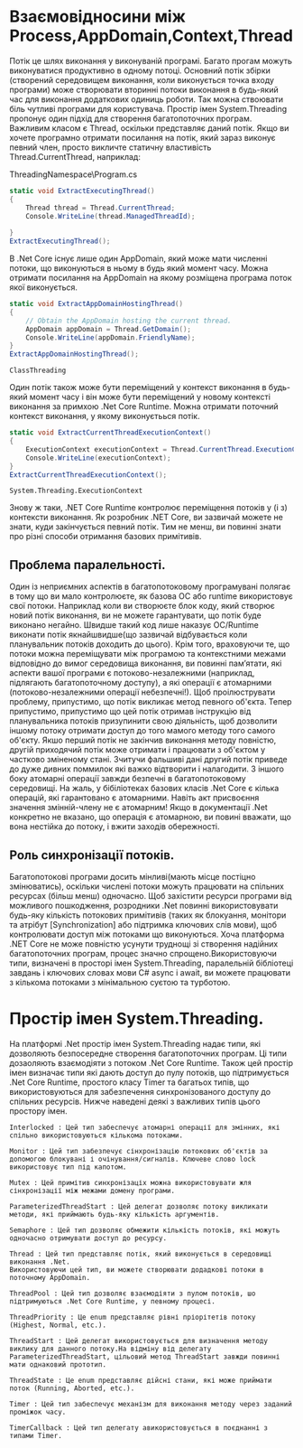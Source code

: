 # Взаємовідносини між Process,AppDomain,Context,Thread

Потік це шлях виконання у виконуваній програмі. Багато прогам можуть виконуватися продуктивно в одному потоці. Основний потік збірки (створений середовищем виконання, коли виконується точка входу програми) може створювати вторинні потоки виконання в будь-який час для виконання додаткових одиниць роботи. Так можна ствоювати біль чутливі програми для користувача. 
Простір імен System.Threading  пропонує один підхід для створення багатопоточних програм. 
Важливим класом є Thread, оскільки представляє даний потік. Якщо ви хочете програмно отримати посилання на потік, який зараз виконує певний член, просто викличте статичну властивість Thread.CurrentThread, наприклад:

ThreadingNamespace\Program.cs
```cs
static void ExtractExecutingThread()
{
    Thread thread = Thread.CurrentThread;
    Console.WriteLine(thread.ManagedThreadId);
    
}
ExtractExecutingThread();
```
В .Net Core існує лише один AppDomain, який може мати численні потоки, що виконуються в ньому в будь який момент часу. Можна отримати посилання на AppDomain на якому розміщена програма поток якої виконується.
```cs
static void ExtractAppDomainHostingThread()
{
    // Obtain the AppDomain hosting the current thread.
    AppDomain appDomain = Thread.GetDomain();
    Console.WriteLine(appDomain.FriendlyName);
}
ExtractAppDomainHostingThread();
```
```
ClassThreading
```
Один потік також може бути переміщений у контекст виконання в будь-який момент часу і він може бути переміщений у новому контексті виконання за примхою .Net Core Runtime. Можна отримати поточний контекст виконання, у якому виконуєтьься потік.

```cs
static void ExtractCurrentThreadExecutionContext()
{
    ExecutionContext executionContext = Thread.CurrentThread.ExecutionContext;
    Console.WriteLine(executionContext);
}
ExtractCurrentThreadExecutionContext();
```
```
System.Threading.ExecutionContext
```
Знову ж таки, .NET Core Runtime контролює переміщення потоків у (і з) контексти виконання. Як розробник .NET Core, ви зазвичай можете не знати, куди закінчується певний потік. Тим не менш, ви повинні знати про різні способи отримання базових примітивів.

## Проблема паралельності.

Один із неприємних аспектів в багатопотоковому програмувані полягає в тому що ви мало контролюєте, як базова ОС або runtime використовує свої потоки. Наприклад коли ви створюєте блок коду, який створює новий потік виконання, ви не можете гарантувати, що потік буде виконано негайно. Швидше такий код лише наказує ОС/Runtime виконати потік якнайшвидше(що зазвичай відбувається коли планувальник потоків доходить до цього). Крім того, враховуючи те, що потоки можна переміщувати між програмою та контекстними межами відповідно до вимог середовища виконання, ви повинні пам’ятати, які аспекти вашої програми є потоково-незалежними (наприклад, підлягають багатопоточному доступу), а які операції є атомарними (потоково-незалежними операції небезпечні!).
Щоб проілюструвати проблему, припустимо, що потік викликає метод певного об'єкта. Тепер припустимо, припустимо що цей потік отримав інструкцію від планувальника потоків призупинити свою діяльність, щоб дозволити іншому потоку отримати доступ до того мамого методу того самого об'єкту. Якшо перший потік не закінчив виконання методу повністю, другій приходячий потік може отримати і працювати з об'єктом у частково зміненому стані. Зчитучи фальшиві дані другий потік приведе до дуже дивних поммилок які важко відтворити і налагодити.
З іншого боку атомарні операції завжди безпечні в багатопотоковому середовищі. На жаль, у бібіліотеках базових класів .Net Core є кілька операцій, які гарантовано є атомарними. Навіть акт присвоєння значення змінній-члену не є атомарним! Якщо в документації .Net конкретно не вказано, що операція є атомарною, ви повині вважати, що вона нестійка до потоку, і вжити заходів обережності.   

## Роль синхронізації потоків.
Багатопотокові програми досить мінливі(мають місце постіцно змінюватись), оскільки числені потоки можуть працювати на спільних ресурсах (більш менш) одночасно. Щоб захістити ресурси програми від можливого пошкодження, розродники .Net повинні використовувати будь-яку кількість потокових примітивів (таких як блокуання, монітори та атрібут [Synchronization] або підтримка ключових слів мови), щоб контролювати доступ між потоками що виконуються.
Хоча платформа .NET Core не може повністю усунути труднощі зі створення надійних багатопоточних програм, процес значно спрощено.Використовуючи типи, визначені в просторі імен System.Threading, паралельній бібліотеці завдань і ключових словах мови C# async і await, ви можете працювати з кількома потоками з мінімальною суєтою та турботою.


# Простір імен System.Threading.

На платформі .Net простір імен System.Threading надає типи, які дозволяють безпосередне створення багатопоточних програм. Ці типи дозаоляють взаємодіяти з потоком .Net Core Runtime. Також цей простір імен визначає типи які дають доступ до пулу потоків, що підтримується .Net Core Runtime, простого класу Timer та багатьох типів, що використовуються для забезпечення синхронізованого доступу до спільних ресурсів. Нижче наведені деякі з важливих типів цього простору імен.

    Interlocked : Цей тип забеспечує атомарні операції для змінних, які спільно використовуються кількома потоками.

    Monitor : Цей тип забезпечує сінхронізацію потокових об'єктів за допомогою блокувані і очінування/сигналів. Ключеве слово lock використовує тип під капотом.

    Mutex : Цей примітив синхронізаціх можна використовувати жля сінхронізації між межами домену програми.

    ParameterizedThreadStart : Цей делегат дозволяє потоку викликати методи, які приймають будь-яку кількість аргументів.

    Semaphore : Цей тип дозволяє обмежити кількість потоків, які можуть одночасно отримувати доступ до ресурсу.

    Thread : Цей тип представляє потік, який виконується в середовищі виконання .Net.
    Використовуючи цей тип, ви можете створювати додадкові потоки в поточному AppDomain.

    ThreadPool : Цей тип дозволяє взаємодіяти з пулом потоків, шо підтримуються .Net Core Runtime, у певному процесі.

    ThreadPriority : Це enum представляє рівні пріорітетів потоку (Highest, Normal, etc.).

    ThreadStart : Цей делегат використовується для визначення методу виклику для данного потоку.На відміну від делегату ParameterizedThreadStart, цільовий метод ThreadStart завжди повинні мати однаковий прототип.

    ThreadState : Це enum представляє дійсні стани, які може приймати поток (Running, Aborted, etc.).

    Timer : Цей тип забеспечує механізм для виконання методу через заданий проміжок часу.

    TimerCallback : Цей тип делегату авикористовується в поєднанні з типами Timer.










